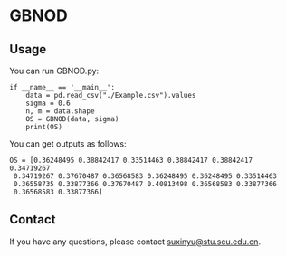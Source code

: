 # GBNOD


## Usage
You can run GBNOD.py:
```
if __name__ == '__main__':
    data = pd.read_csv("./Example.csv").values
    sigma = 0.6
    n, m = data.shape
    OS = GBNOD(data, sigma)
    print(OS)
```
You can get outputs as follows:
```
OS = [0.36248495 0.38842417 0.33514463 0.38842417 0.38842417 0.34719267
 0.34719267 0.37670487 0.36568583 0.36248495 0.36248495 0.33514463
 0.36558735 0.33877366 0.37670487 0.40813498 0.36568583 0.33877366
 0.36568583 0.33877366]
```

## Contact
If you have any questions, please contact suxinyu@stu.scu.edu.cn.
